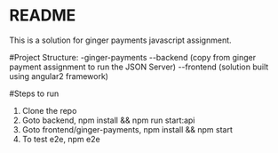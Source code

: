 # README #

This is a solution for ginger payments javascript assignment.

#Project Structure:
-ginger-payments
  --backend (copy from ginger payment assignment to run the JSON Server)
  --frontend (solution built using angular2 framework)

#Steps to run

1. Clone the repo
2. Goto backend, npm install && npm run start:api
3. Goto frontend/ginger-payments, npm install && npm start
4. To test e2e, npm e2e